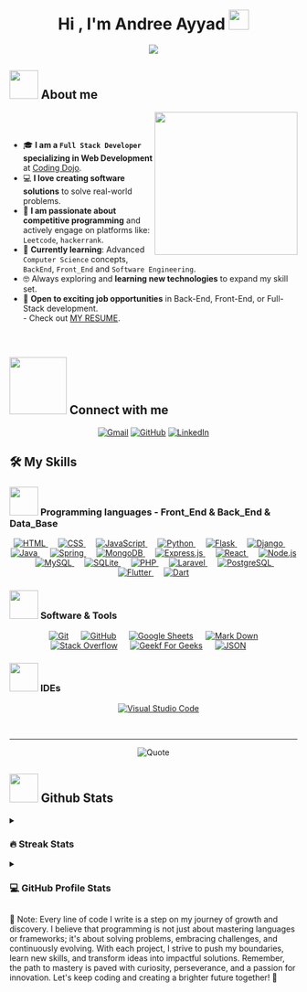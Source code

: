 <h1 align="center">Hi , I'm Andree Ayyad <img src="https://media.giphy.com/media/hvRJCLFzcasrR4ia7z/giphy.gif" width="35"></h1>
<p align="center">
  <a href="https://github.com/andreeayyad23">
    <img src="https://readme-typing-svg.herokuapp.com?font=Time+New+Roman&color=%2300BFFF&size=25&center=true&vCenter=true&width=800&height=100&lines=Full+Stack+Developer+with+a+Passion+for+Coding;Building+Scalable+and+Intuitive+Applications;Proficient+in+MERN,+Django,+Java+Spring+Boot,+Flutter+%26+Dart,+and+Laravel;Avid+Learner+Exploring+New+Technologies;Transforming+Ideas+into+Impactful+Solutions;Always+Striving+to+Make+a+Difference">
  </a>
</p>

</p>

	
## <picture><img src = "https://github.com/7oSkaaa/7oSkaaa/blob/main/Images/about_me.gif?raw=true" width = 50px></picture> About me

<picture> <img align="right" src="https://github.com/7oSkaaa/7oSkaaa/blob/main/Images/Right_Side.gif?raw=true" width = 250px></picture>

<br><br>

<ul>
  <li>🎓 <strong>I am a <code>Full Stack Developer</code> specializing in Web Development</strong> at <a href="https://www.codingdojo.com" target="_blank">Coding Dojo</a>.</li>
  <li>💻 <strong>I love creating software solutions</strong> to solve real-world problems.</li>
  <li>🌟 <strong>I am passionate about competitive programming</strong> and actively engage on platforms like: <code>Leetcode</code>, <code>hackerrank</code>.</li>
  <li>📘 <strong>Currently learning</strong>: Advanced <code>Computer Science</code> concepts, <code>BackEnd</code>, <code>Front_End</code> and <code>Software Engineering</code>.</li>
  <li>🤓 Always exploring and <strong>learning new technologies</strong> to expand my skill set.</li>
  <li>🚀 <strong>Open to exciting job opportunities</strong> in Back-End, Front-End, or Full-Stack development.<br>
    - Check out <a href="https://drive.google.com/file/d/1n7DcF8tUM55K01v2l7noOvPywzMbAzFV/view?usp=sharing" target="_blank">MY RESUME</a>.
  </li>
</ul>

<br>


## <picture> <img src="https://github.com/7oSkaaa/7oSkaaa/blob/main/Images/Connect-with-me.gif?raw=true" width="100px"> </picture> Connect with me
<p align="center">
	<a href="mailto:andreh.ayad@gmail.com"><img src="https://img.shields.io/badge/gmail-%23EA4335.svg?style=plastic&logo=gmail&logoColor=white" alt="Gmail"/></a>
	<a href="https://github.com/andreeayyad23"><img src="https://img.shields.io/badge/github-%23181717.svg?style=plastic&logo=github&logoColor=white" alt="GitHub"/></a>
	<a href="https://www.linkedin.com/in/andree-ayad-418459306/"><img src="https://img.shields.io/badge/linkedin-%230A66C2.svg?style=plastic&logo=linkedin&logoColor=white" alt="LinkedIn"/></a>


## 🛠️ My Skills

### <picture> <img src = "https://github.com/7oSkaaa/7oSkaaa/blob/main/Images/Front_End.gif?raw=true" width = 50px>  </picture> Programming languages - Front_End & Back_End & Data_Base

<p align="center">

  <a href="https://developer.mozilla.org/en-US/docs/Web/HTML" target="_blank">
    <img alt="HTML" src="https://img.shields.io/badge/HTML5%20-%23E34F26.svg?style=plastic&logo=html5&logoColor=white">
  </a>
  &emsp;
  <a href="https://developer.mozilla.org/en-US/docs/Web/CSS" target="_blank">
    <img alt="CSS" src="https://img.shields.io/badge/CSS3%20-%231572B6.svg?style=plastic&logo=css3&logoColor=white">
  </a>
  &emsp;
  <a href="https://developer.mozilla.org/en-US/docs/Web/JavaScript" target="_blank">
    <img alt="JavaScript" src="https://img.shields.io/badge/JavaScript%20-%23F7DF1E.svg?style=plastic&logo=javascript&logoColor=black">
  </a>
  &emsp;
  <a href="https://www.python.org" target="_blank">
    <img alt="Python" src="https://img.shields.io/badge/Python%20-%2314354C.svg?style=plastic&logo=python&logoColor=white">
  </a>
  &emsp;
  <a href="https://flask.palletsprojects.com/" target="_blank">
    <img alt="Flask" src="https://img.shields.io/badge/Flask%20-%23000000.svg?style=plastic&logo=flask&logoColor=white">
  </a>
  &emsp;
  <a href="https://www.djangoproject.com/" target="_blank">
    <img alt="Django" src="https://img.shields.io/badge/Django%20-%23092E20.svg?style=plastic&logo=django&logoColor=white">
  </a>
  &emsp;
  <a href="https://www.java.com" target="_blank">
    <img alt="Java" src="https://img.shields.io/badge/Java-%23007396.svg?style=plastic&logo=java&logoColor=white">
  </a>
  &emsp;
  <a href="https://spring.io/" target="_blank">
    <img alt="Spring" src="https://img.shields.io/badge/Spring-%236DB33F.svg?style=plastic&logo=spring&logoColor=white">
  </a>
  &emsp;
  <a href="https://www.mongodb.com/" target="_blank">
    <img alt="MongoDB" src="https://img.shields.io/badge/MongoDB-%2347A248.svg?style=plastic&logo=mongodb&logoColor=white">
  </a>
  &emsp;
  <a href="https://expressjs.com/" target="_blank">
    <img alt="Express.js" src="https://img.shields.io/badge/Express.js-%23000000.svg?style=plastic&logo=express&logoColor=white">
  </a>
  &emsp;
  <a href="https://react.dev/" target="_blank">
    <img alt="React" src="https://img.shields.io/badge/React-%2361DAFB.svg?style=plastic&logo=react&logoColor=black">
  </a>
  &emsp;
  <a href="https://nodejs.org/" target="_blank">
    <img alt="Node.js" src="https://img.shields.io/badge/Node.js-%23339933.svg?style=plastic&logo=node.js&logoColor=white">
  </a>
  &emsp;
  <a href="https://www.mysql.com/" target="_blank">
    <img alt="MySQL" src="https://img.shields.io/badge/MySQL-%2300758F.svg?style=plastic&logo=mysql&logoColor=white">
  </a>
  &emsp;
  <a href="https://www.sqlite.org/" target="_blank">
    <img alt="SQLite" src="https://img.shields.io/badge/SQLite-%23003B57.svg?style=plastic&logo=sqlite&logoColor=white">
  </a>
  &emsp;
  <a href="https://www.php.net/" target="_blank">
    <img alt="PHP" src="https://img.shields.io/badge/PHP-%23777BB4.svg?style=plastic&logo=php&logoColor=white">
  </a>
  &emsp;
  <a href="https://laravel.com/" target="_blank">
    <img alt="Laravel" src="https://img.shields.io/badge/Laravel-%23FF2D20.svg?style=plastic&logo=laravel&logoColor=white">
  </a>
  &emsp;
  <a href="https://www.postgresql.org/" target="_blank">
    <img alt="PostgreSQL" src="https://img.shields.io/badge/PostgreSQL-%23336791.svg?style=plastic&logo=postgresql&logoColor=white">
  </a>
  &emsp;
  <a href="https://flutter.dev/" target="_blank">
    <img alt="Flutter" src="https://img.shields.io/badge/Flutter-%2302569B.svg?style=plastic&logo=flutter&logoColor=white">
  </a>
  &emsp;
  <a href="https://dart.dev/" target="_blank">
    <img alt="Dart" src="https://img.shields.io/badge/Dart-%230175C2.svg?style=plastic&logo=dart&logoColor=white">
  </a>
</p>

 ### <picture> <img src = "https://github.com/7oSkaaa/7oSkaaa/blob/main/Images/Software_Tools.gif?raw=true" width = 50px>  </picture> Software & Tools
 
<p align="center">
  &emsp;
    <a href="#"><img alt="Git" src="https://img.shields.io/badge/Git%20-%23F05033.svg?style=plastic&logo=git&logoColor=white"></a>
  &emsp;
    <a href="#"><img alt="GitHub" src="https://img.shields.io/badge/github-%23181717.svg?style=plastic&logo=github&logoColor=white"></a>
  &emsp;
    <a href="#"><img alt="Google Sheets" src="https://img.shields.io/badge/Google%20Sheets%20-%2334A853.svg?style=plastic&logo=google%20sheets&logoColor=white"></a>
  &emsp;
    <a href="#"><img alt="Mark Down" src="https://img.shields.io/badge/Markdown-000000?style=plastic&logo=markdown&logoColor=white"></a>
  &emsp;
    <a href="#"><img alt="Stack Overflow" src="https://img.shields.io/badge/-Stack%20Overflow-FE7A16?style=plastic&logo=stack-overflow&logoColor=white"></a>
  &emsp;
    <a href="#"><img alt="Geekf For Geeks" src="https://img.shields.io/badge/geeksforgeeks-%230F9D58.svg?style=plastic&logo=geeksforgeeks&logoColor=white"></a>
  &emsp;
    <a href="#"><img alt="JSON" img src="https://img.shields.io/badge/json-%23000000.svg?style=plastic&logo=json&logoColor=white"></a>
  &emsp;
</p>

 ### <picture> <img src = "https://github.com/7oSkaaa/7oSkaaa/blob/main/Images/IDEs.gif?raw=true" width = 50px>  </picture> IDEs
 
<p align="center">
  &emsp;
    <a href="#"><img alt="Visual Studio Code" src="https://img.shields.io/badge/Visual%20Studio%20Code-0078d7.svg?style=plastic&logo=visual-studio-code&logoColor=white"></a>
</p>

<br> 

---

<p align = "center">
	<img alt = "Quote" src="https://quotes-github-readme.vercel.app/api?type=horizontal&theme=tokyonight&animation=grow_out_in&quoteCategory=programming">
</p>

## <picture> <img src = "https://github.com/7oSkaaa/7oSkaaa/blob/main/Images/Statistics.gif?raw=true" width = 50px>  </picture> Github Stats

<details><summary><h3> 🔥 Streak Stats</h3></summary>

----	

<p align="center"><img src="https://github-readme-streak-stats.herokuapp.com/?user=andreeayyad23&theme=tokyonight_duo" alt="Andree Ayyad" /></p>

</details>
  
<details>
<summary><h3>💻 GitHub Profile Stats</h3></summary>

---

<p align="center">
  <a href="https://github.com/andreeayyad23">
    <img align="center" src="https://github-readme-stats.vercel.app/api?username=andreeayyad23&show_icons=true&include_all_commits=true&count_private=true&hide_border=true&theme=radical" alt="Andree's GitHub stats" />
  </a>
</p>

<p align="center">
  <a href="https://github.com/andreeayyad23">
    <img align="center" src="https://github-readme-streak-stats.herokuapp.com/?user=andreeayyad23&hide_border=true&theme=radical" alt="Andree's GitHub streak stats" />
  </a>
</p>

<p align="center">
  <a href="https://github.com/andreeayyad23">
    <img align="center" src="https://github-readme-stats.vercel.app/api/top-langs/?username=andreeayyad23&layout=compact&hide_border=true&theme=radical" alt="Andree's most used languages" />
  </a>
</p>

---


</details>

<p>🌟 Note: Every line of code I write is a step on my journey of growth and discovery. I believe that programming is not just about mastering languages or frameworks; it's about solving problems, embracing challenges, and continuously evolving. With each project, I strive to push my boundaries, learn new skills, and transform ideas into impactful solutions. Remember, the path to mastery is paved with curiosity, perseverance, and a passion for innovation. Let's keep coding and creating a brighter future together! 🚀<p>
	